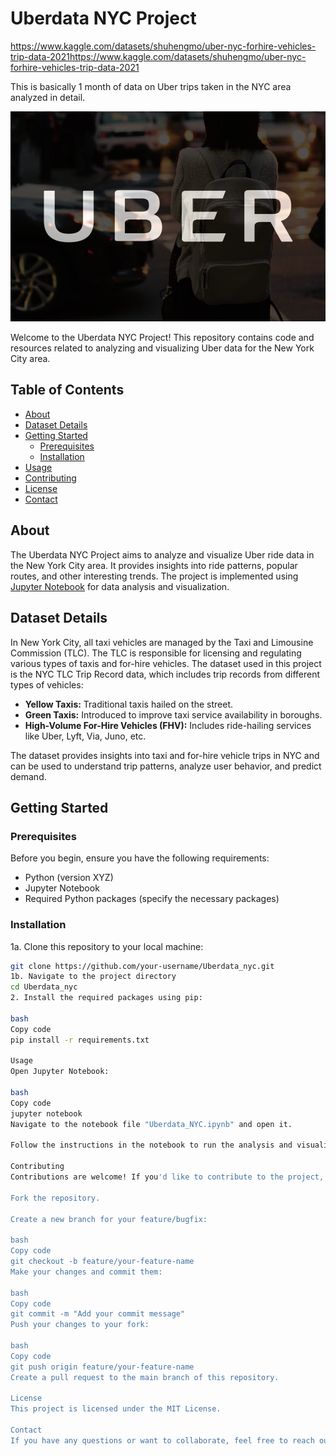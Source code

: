 # Uberdata NYC Project
https://www.kaggle.com/datasets/shuhengmo/uber-nyc-forhire-vehicles-trip-data-2021https://www.kaggle.com/datasets/shuhengmo/uber-nyc-forhire-vehicles-trip-data-2021

This is basically 1 month of data on Uber trips taken in the NYC area analyzed in detail.


![Project Logo](logo2.png) 

Welcome to the Uberdata NYC Project! This repository contains code and resources related to analyzing and visualizing Uber data for the New York City area.

## Table of Contents

- [About](#about)
- [Dataset Details](#dataset-details)
- [Getting Started](#getting-started)
  - [Prerequisites](#prerequisites)
  - [Installation](#installation)
- [Usage](#usage)
- [Contributing](#contributing)
- [License](#license)
- [Contact](#contact)

## About

The Uberdata NYC Project aims to analyze and visualize Uber ride data in the New York City area. It provides insights into ride patterns, popular routes, and other interesting trends. The project is implemented using [Jupyter Notebook](https://jupyter.org/) for data analysis and visualization.

## Dataset Details

In New York City, all taxi vehicles are managed by the Taxi and Limousine Commission (TLC). The TLC is responsible for licensing and regulating various types of taxis and for-hire vehicles. The dataset used in this project is the NYC TLC Trip Record data, which includes trip records from different types of vehicles:

- **Yellow Taxis:** Traditional taxis hailed on the street.
- **Green Taxis:** Introduced to improve taxi service availability in boroughs.
- **High-Volume For-Hire Vehicles (FHV):** Includes ride-hailing services like Uber, Lyft, Via, Juno, etc.

The dataset provides insights into taxi and for-hire vehicle trips in NYC and can be used to understand trip patterns, analyze user behavior, and predict demand.

## Getting Started

### Prerequisites

Before you begin, ensure you have the following requirements:

- Python (version XYZ)
- Jupyter Notebook
- Required Python packages (specify the necessary packages)

### Installation

1a. Clone this repository to your local machine:
   ```bash
   git clone https://github.com/your-username/Uberdata_nyc.git
1b. Navigate to the project directory
cd Uberdata_nyc
2. Install the required packages using pip:

bash
Copy code
pip install -r requirements.txt

Usage
Open Jupyter Notebook:

bash
Copy code
jupyter notebook
Navigate to the notebook file "Uberdata_NYC.ipynb" and open it.

Follow the instructions in the notebook to run the analysis and visualize Uber data.

Contributing
Contributions are welcome! If you'd like to contribute to the project, please follow these steps:

Fork the repository.

Create a new branch for your feature/bugfix:

bash
Copy code
git checkout -b feature/your-feature-name
Make your changes and commit them:

bash
Copy code
git commit -m "Add your commit message"
Push your changes to your fork:

bash
Copy code
git push origin feature/your-feature-name
Create a pull request to the main branch of this repository.

License
This project is licensed under the MIT License.

Contact
If you have any questions or want to collaborate, feel free to reach out to me at nagtamaghna@gmail.com
